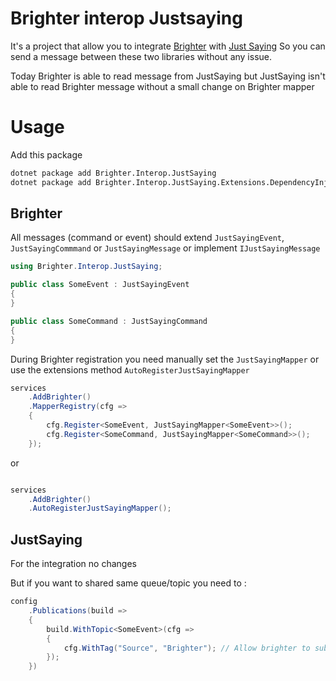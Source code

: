 # Brighter interop Justsaying
It's a project that allow you to integrate [Brighter](https://github.com/BrighterCommand/Brighter) with [Just Saying](https://github.com/justeattakeaway/JustSaying)
So you can send a message between these two libraries without any issue.


Today Brighter is able to read message from JustSaying but JustSaying isn't able to read 
Brighter message without a small change on Brighter mapper

# Usage

Add this package

```bash
dotnet package add Brighter.Interop.JustSaying
dotnet package add Brighter.Interop.JustSaying.Extensions.DependencyInjection
```

## Brighter 

All messages (command or event) should extend `JustSayingEvent`, `JustSayingCommmand` or `JustSayingMessage` or implement `IJustSayingMessage`

```c#
using Brighter.Interop.JustSaying;

public class SomeEvent : JustSayingEvent
{
}

public class SomeCommand : JustSayingCommand
{
}
```

During Brighter registration you need manually set the `JustSayingMapper` or use the extensions method  `AutoRegisterJustSayingMapper`

```c#
services
    .AddBrighter()
    .MapperRegistry(cfg =>
    {
        cfg.Register<SomeEvent, JustSayingMapper<SomeEvent>>();
        cfg.Register<SomeCommand, JustSayingMapper<SomeCommand>>();
    });
```

or 
```c#

services
    .AddBrighter()
    .AutoRegisterJustSayingMapper();
```

## JustSaying

For the integration no changes

But if you want to shared same queue/topic you need to :

```c#
config
    .Publications(build =>
    {
        build.WithTopic<SomeEvent>(cfg =>
        {
            cfg.WithTag("Source", "Brighter"); // Allow brighter to subscribe to that queue
        });
    })
```